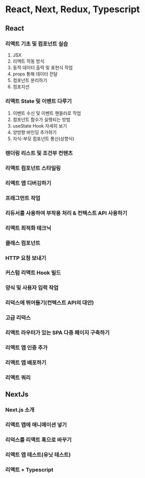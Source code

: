 # React, Next, Redux, Typescript
## React
### 리액트 기초 및 컴포넌트 실습
1. JSX
2. 리액트 작동 방식
3. 동적 데이터 출력 및 표현식 작업
4. props 통해 데이터 전달
5. 컴포넌트 분리하기
6. 컴포지션

### 리액트 State 및 이벤트 다루기
1. 이벤트 수신 및 이벤트 핸들러로 작업
2. 컴포넌트 함수가 실행되는 방법
3. useState Hook 자세히 보기
4. 양방향 바인딩 추가하기
5. 자식-부모 컴포넌트 통신(상향식)

### 렌더링 리스트 및 조건부 컨텐츠
### 리액트 컴포넌트 스타일링
### 리액트 앱 디버깅하기
### 프래그먼트 작업
### 리듀서를 사용하여 부작용 처리 & 컨텍스트 API 사용하기
### 리액트 최적화 테크닉
### 클래스 컴포넌트
### HTTP 요청 보내기
### 커스텀 리액트 Hook 빌드
### 양식 및 사용자 입력 작업
### 리덕스에 뛰어들기(컨텍스트 API의 대안)
### 고급 리덕스
### 리액트 라우터가 있는 SPA 다중 페이지 구축하기
### 리액트 앱 인증 추가
### 리액트 앱 배포하기
### 리액트 쿼리

## NextJs
### Next.js 소개
### 리액트 앱에 애니메이션 넣기
### 리덕스를 리액트 훅으로 바꾸기
### 리액트 앱 테스트(유닛 테스트)
### 리액트 + Typescript
